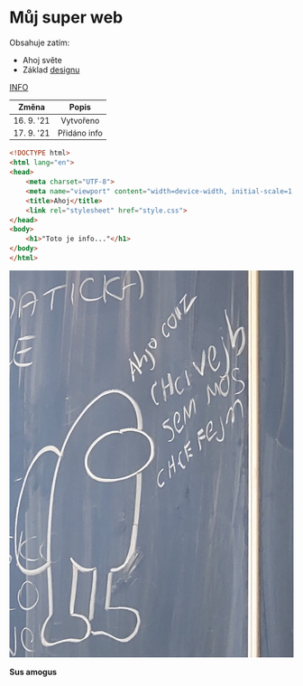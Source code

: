 # Můj super web
Obsahuje zatím:
* Ahoj světe
* Základ [designu](https://cs.wikipedia.org/wiki/Design)

[INFO](info.html)

**Změna** | **Popis**
:---------: | :---------:
16. 9. '21 | Vytvořeno
17. 9. '21 | Přidáno info

```html
<!DOCTYPE html>
<html lang="en">
<head>
    <meta charset="UTF-8">
    <meta name="viewport" content="width=device-width, initial-scale=1.0">
    <title>Ahoj</title>
    <link rel="stylesheet" href="style.css">
</head>
<body>
    <h1>"Toto je info..."</h1>
</body>
</html>
```

![Sus](/sus.jpg)

**Sus amogus**